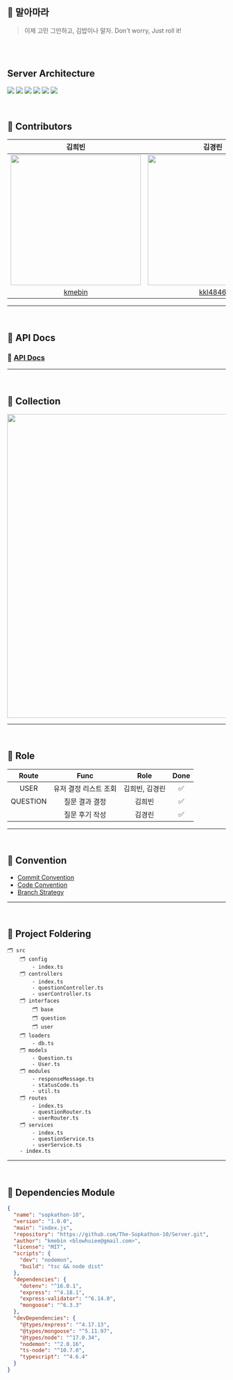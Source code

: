 ## 🍙 말아마라

> 이제 고민 그만하고, 김밥이나 말자. Don't worry, Just roll it!


<br/><br/>

## Server Architecture
<img src="https://img.shields.io/badge/TypeScript-2d79c7?style=flat-square&logo=TypeScript&logoColor=white"/> <img src="https://img.shields.io/badge/Node.js-339933?style=flat-square&logo=Node.js&logoColor=white"/> <img src="https://img.shields.io/badge/Express-000000?style=flat-square&logo=Express&logoColor=white"/> <img src="https://img.shields.io/badge/MongoDB-47A248?style=flat-square&logo=MongoDB&logoColor=white"/> <img src="https://img.shields.io/badge/Mongoose-47A248?style=flat-square&logo=MongoDB&logoColor=white"/>
 <img src="https://img.shields.io/badge/AWS-232F3E?style=flat-square&logo=AmazonAWS&logoColor=white"/> 

</br>

## 🌯 Contributors
|                             김희빈                             |                            김경린                           |
| :----------------------------------------------------------: | :----------------------------------------------------------: |
| <img src="https://user-images.githubusercontent.com/72112845/169653355-aa73030a-0213-4e85-af10-53c5cde7b8d7.PNG" width="300"/> | <img src="https://user-images.githubusercontent.com/72112845/169653384-0c089e81-a7b3-4d75-adfe-a551164190d9.png" width="300"/>  |
|              [kmebin](https://github.com/kmebin)               |             [kkl4846](https://github.com/kkl4846)              |

<hr>
<br/>

## 🌯 API Docs

### 🔗 [API Docs](https://coordinated-vein-c40.notion.site/API-Docs-900615de4e8549918626778667fb2416)

<hr>
<br/>

## 🌯 Collection
<img src="https://user-images.githubusercontent.com/72112845/169666700-f2591050-bd46-451e-9edd-1234d12b22c0.png" width="700"/>

<hr>
</br>


## 🌯 Role

|  Route  |        Func        |  Role  | Done |
| :-----: | :----------------: | :----: | :--: |
|  USER   |  유저 결정 리스트 조회  | 김희빈, 김경린 | ✅ |
|   QUESTION   |     질문 결과 결정      |  김희빈  | ✅ |
|      |     질문 후기 작성      |  김경린  |✅ |



<hr>
</br>


## 🌯 Convention

- [Commit Convention](https://coordinated-vein-c40.notion.site/Commit-Convention-4079223cc20a46d3bab05195d590665a)
- [Code Convention](https://coordinated-vein-c40.notion.site/Code-Convention-58abe59721a94edcbf76df42e079c268)
- [Branch Strategy](https://coordinated-vein-c40.notion.site/Git-Convention-ddcff530a2394ebca57d93e7a243dbe8)



<hr>
</br>


## 🌯 Project Foldering
```
🗂 src
    🗂 config
        - index.ts
    🗂 controllers
        - index.ts
        - questionController.ts
        - userController.ts
    🗂 interfaces
        🗂 base
        🗂 question
        🗂 user
    🗂 loaders
        - db.ts
    🗂 models
        - Question.ts
        - User.ts
    🗂 modules
        - responseMessage.ts
        - statusCode.ts
        - util.ts
    🗂 routes
        - index.ts
        - questionRouter.ts
        - userRouter.ts
    🗂 services
        - index.ts
        - questionService.ts
        - userService.ts
    - index.ts
```

  
<hr>

</br>

## 🌯 Dependencies Module

```json
{
  "name": "sopkathon-10",
  "version": "1.0.0",
  "main": "index.js",
  "repository": "https://github.com/The-Sopkathon-10/Server.git",
  "author": "kmebin <blowhuiee@gmail.com>",
  "license": "MIT",
  "scripts": {
    "dev": "nodemon",
    "build": "tsc && node dist"
  },
  "dependencies": {
    "dotenv": "^16.0.1",
    "express": "^4.18.1",
    "express-validator": "^6.14.0",
    "mongoose": "^6.3.3"
  },
  "devDependencies": {
    "@types/express": "^4.17.13",
    "@types/mongoose": "^5.11.97",
    "@types/node": "^17.0.34",
    "nodemon": "^2.0.16",
    "ts-node": "^10.7.0",
    "typescript": "^4.6.4"
  }
}
```
